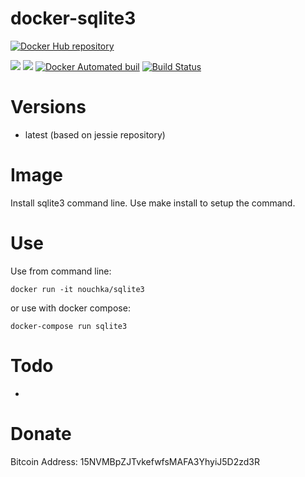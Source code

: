 # docker-sqlite3

[![Docker Hub repository](http://dockeri.co/image/nouchka/sqlite3)](https://registry.hub.docker.com/u/nouchka/sqlite3/)

[![](https://images.microbadger.com/badges/image/nouchka/sqlite3.svg)](https://microbadger.com/images/nouchka/sqlite3 "Get your own image badge on microbadger.com")
[![](https://images.microbadger.com/badges/version/nouchka/sqlite3.svg)](https://microbadger.com/images/nouchka/sqlite3 "Get your own version badge on microbadger.com")
[![Docker Automated buil](https://img.shields.io/docker/automated/nouchka/sqlite3.svg)](https://hub.docker.com/r/nouchka/sqlite3/)
[![Build Status](https://travis-ci.org/nouchka/docker-sqlite3.svg?branch=master)](https://travis-ci.org/nouchka/docker-sqlite3)

# Versions

* latest (based on jessie repository)

# Image

Install sqlite3 command line.  Use make install to setup the command.

# Use

Use from command line:

	docker run -it nouchka/sqlite3
or use with docker compose:

	docker-compose run sqlite3

# Todo

* 

# Donate

Bitcoin Address: 15NVMBpZJTvkefwfsMAFA3YhyiJ5D2zd3R
